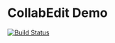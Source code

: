 CollabEdit Demo
======

[![Build Status](https://api.travis-ci.org/az7arul/collabEditDemo.png)](http://travis-ci.org/az7arul/collabEditDemo)